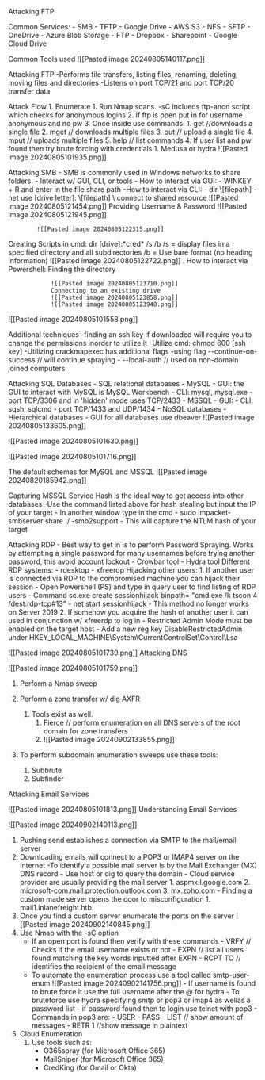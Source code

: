 Attacking FTP

Common Services:
	- SMB        - TFTP         - Google Drive         - AWS S3
	- NFS         - SFTP         - OneDrive               - Azure Blob Storage
	- FTP          - Dropbox   - Sharepoint            - Google Cloud Drive

Common Tools used
	![[Pasted image 20240805140117.png]]
	

Attacking FTP
	-Performs file transfers, listing files, renaming, deleting, moving files and directories
	-Listens on port TCP/21 and port TCP/20 transfer data

Attack Flow
	1. Enumerate
		1. Run Nmap scans. 
			-sC inclueds ftp-anon script which checks for anonymous logins
		2. If ftp is open put in for username anonymous and no pw
		3. Once inside use commands:
			1.  get //downloads a single file
			2. mget // downloads multiple files
			3. put // upload a single file
			4. mput // uploads multiple files
			5. help // list commands
		4.  If user list and pw found then try brute forcing with credentials
			1.  Medusa or hydra
![[Pasted image 20240805101935.png]]

Attacking SMB
	- SMB is commonly used in Windows networks to share folders.
	- Interact w/ GUI, CLI, or tools
		- How to interact via GUI:
			- WINKEY + R and enter in the file share path
		-How to interact via CLI:
			- dir \\[filepath]
			- net use [drive letter]: \\[filepath]   \\ connect to shared resource
			![[Pasted image 20240805121454.png]]
			Providing Username & Password
			![[Pasted image 20240805121945.png]]

			![[Pasted image 20240805122315.png]]

Creating Scripts in cmd:
	dir [drive]:\*cred* /s /b
			/s = display files in a specified directory and all subdirectories
			/b = Use bare format (no heading information)
			![[Pasted image 20240805122722.png]]
			.
			How to interact via Powershell:
					Finding the directory
				
				![[Pasted image 20240805123710.png]]
				Connecting to an existing drive
				![[Pasted image 20240805123858.png]]
				![[Pasted image 20240805123948.png]]



![[Pasted image 20240805101558.png]]

Additional techniques
	-finding an ssh key if downloaded will require you to change the permissions inorder to utilize it
		-Utilize cmd:  chmod 600 [ssh key]
	-Utilizing crackmapexec has additional flags
		-using flag --continue-on-success // will continue spraying
		- --local-auth // used on non-domain joined computers	


Attacking SQL Databases
	- SQL relational databases
		- MySQL
			- GUI: the GUI to interact with MySQL is MySQL Workbench
			- CLI: mysql, mysql.exe
			- port TCP/3306 and in 'hidden' mode uses TCP/2433
		- MSSQL
			- GUI:
			- CLI: sqsh, sqlcmd
			- port TCP/1433 and UDP/1434
	- NoSQL databases
	- Hierarchical databases
			- GUI for all databases use dbeaver
			 ![[Pasted image 20240805133605.png]]
			 

![[Pasted image 20240805101630.png]]

![[Pasted image 20240805101716.png]]

The default schemas for MySQL and MSSQL
![[Pasted image 20240820185942.png]]

Capturing MSSQL Service Hash is the ideal way to get access into other databases
	-Use the command listed above for hash stealing but input the IP of your target
	- In another window type in the cmd
			- sudo impacket-smbserver share ./ -smb2support
			- This will capture the NTLM hash of your target


Attacking RDP
	- Best way to get in is to perform Password Spraying. Works by attempting a single password for many usernames before trying another password, this avoid account lockout
		- Crowbar tool
		- Hydra tool
	Different RDP systems:
			- rdesktop
			- xfreerdp
	Hijacking other users:
			1. If another user is connected via RDP to the compromised machine you can hijack their session
					- Open Powershell (PS) and type in query user to find listing of RDP users
					- Command sc.exe create sessionhijack binpath= "cmd.exe /k tscon 4 /dest:rdp-tcp#13"
					- net start sessionhijack
					- This method no longer works on Server 2019
			2. If somehow you acquire the hash of another user it can used in conjunction w/ xfreerdp to log in
					- Restricted Admin Mode must be enabled on the target host
					- Add a new reg key DisableRestrictedAdmin under HKEY_LOCAL_MACHINE\System\CurrentControlSet\Control\Lsa



![[Pasted image 20240805101739.png]]
Attacking DNS



![[Pasted image 20240805101759.png]]
1. Perform a Nmap sweep
2. Perform a zone transfer w/ dig AXFR
	1. Tools exist as well. 
		1. Fierce // perform enumeration on all DNS servers of the root domain for zone transfers
		2. ![[Pasted image 20240902133855.png]]

3. To perform subdomain enumeration sweeps use these tools:
	1. Subbrute
	2. Subfinder

Attacking Email Services



![[Pasted image 20240805101813.png]]
Understanding Email Services

![[Pasted image 20240902140113.png]]
1. Pushing send establishes a connection via SMTP to the mail/email server
2. Downloading emails will connect to a POP3 or IMAP4 server on the internet
		-To identify a possible mail server is by the Mail Exchanger (MX) DNS record
		- Use host or dig to query the domain
			- Cloud service provider are usually providing the mail server
				1. aspmx.l.google.com
				2. microsoft-com.mail.protection.outlook.com
				3. mx.zoho.com
			- Finding a custom made server opens the door to misconfiguration
				1. mail1.inlanefreight.htb.
3. Once you find a custom server enumerate the ports on the server
		![[Pasted image 20240902140845.png]]
4. Use Nmap with the -sC option
	- If an open port is found then verify with these commands
			- VRFY     // Checks if the email username exists or not
			- EXPN    // list all users found matching the key words inputted after EXPN
			- RCPT TO   // identifies the recipient of the email message
	- To automate the enumeration process use a tool called smtp-user-enum
	 ![[Pasted image 20240902141756.png]]
			- If username is found to brute force it use the full username after the @ for hydra
			- To bruteforce use hydra specifying smtp or pop3 or imap4 as wellas a password list
			- if password found then to login use telnet with pop3
				- Commands in pop3 are:
					- USER <username>
					- PASS <password>
					- LIST // show amount of messages
					- RETR 1 //show message in plaintext
1. Cloud Enumeration
	1. Use tools such as:
		- O365spray (for Microsoft Office 365)
		- MailSniper (for Microsoft Office 365)
		- CredKing (for Gmail or Okta)